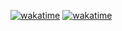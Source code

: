 [![wakatime](https://wakatime.com/badge/github/LeonardRuhmann/Identify-and-acess-management.svg)](https://wakatime.com/badge/github/LeonardRuhmann/Identify-and-acess-management)
<a href="https://wakatime.com/badge/github/LeonardRuhmann/Identify-and-acess-management"><img src="https://wakatime.com/badge/github/LeonardRuhmann/Identify-and-acess-management.svg" alt="wakatime"></a>
